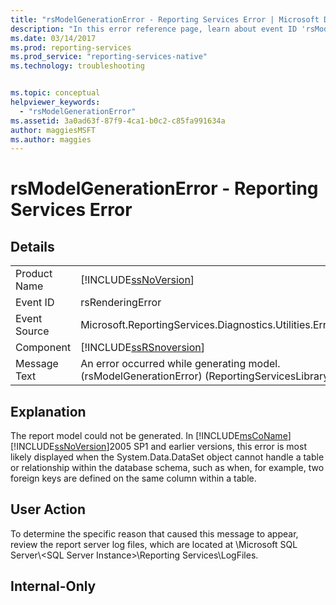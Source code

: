 ```yaml
---
title: "rsModelGenerationError - Reporting Services Error | Microsoft Docs"
description: "In this error reference page, learn about event ID 'rsModelGenerationError': An error occurred while generating model."
ms.date: 03/14/2017
ms.prod: reporting-services
ms.prod_service: "reporting-services-native"
ms.technology: troubleshooting


ms.topic: conceptual
helpviewer_keywords: 
  - "rsModelGenerationError"
ms.assetid: 3a0ad63f-87f9-4ca1-b0c2-c85fa991634a
author: maggiesMSFT
ms.author: maggies
---
```

# rsModelGenerationError - Reporting Services Error
    
## Details  
  
|||  
|-|-|  
|Product Name|[!INCLUDE[ssNoVersion](../../includes/ssnoversion-md.md)]|  
|Event ID|rsRenderingError|  
|Event Source|Microsoft.ReportingServices.Diagnostics.Utilities.ErrorStrings|  
|Component|[!INCLUDE[ssRSnoversion](../../includes/ssrsnoversion-md.md)]|  
|Message Text|An error occurred while generating model. (rsModelGenerationError) (ReportingServicesLibrary) %1|  
  
## Explanation  
 The report model could not be generated. In [!INCLUDE[msCoName](../../includes/msconame-md.md)] [!INCLUDE[ssNoVersion](../../includes/ssnoversion-md.md)]2005 SP1 and earlier versions, this error is most likely displayed when the System.Data.DataSet object cannot handle a table or relationship within the database schema, such as when, for example, two foreign keys are defined on the same column within a table.  
  
## User Action  
 To determine the specific reason that caused this message to appear, review the report server log files, which are located at \Microsoft SQL Server\\<SQL Server Instance\>\Reporting Services\LogFiles.  
  
## Internal-Only  
  
